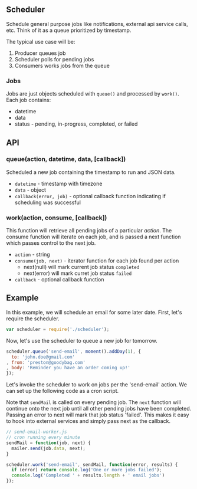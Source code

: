 Scheduler
--------

Schedule general purpose jobs like notifications,
external api service calls, etc. Think of it as a
queue prioritized by timestamp.

The typical use case will be:

1. Producer queues job
2. Scheduler polls for pending jobs
3. Consumers works jobs from the queue

### Jobs

Jobs are just objects scheduled with `queue()` and processed by `work()`. Each
job contains:
* datetime
* data
* status - pending, in-progress, completed, or failed

API
----

### queue(action, datetime, data, [callback])

Scheduled a new job containing the timestamp to run and JSON data.

* `datetime` - timestamp with timezone
* `data` - object
* `callback(error, job)` - optional callback function indicating
if scheduling was successful


### work(action, consume, [callback])

This function will retrieve all pending jobs of a particular _action_.
The consume function will iterate on each job, and is passed a next function
which passes control to the next job.

* `action` - string
* `consume(job, next)` - iterator function for each job found per action
  * next(null) will mark current job status `completed`
  * next(error) will mark curret job status `failed`
* `callback` - optional callback function

Example
--------

In this example, we will schedule an email for some later date. First, let's
require the scheduler.

```javascript
var scheduler = require('./scheduler');
```

Now, let's use the scheduler to queue a new job for tomorrow.

```javascript
scheduler.queue('send-email', moment().addDay(1), {
  to: 'john.doe@gmail.com'
, from: 'preston@goodybag.com'
, body: 'Reminder you have an order coming up!'
});
```

Let's invoke the scheduler to work on jobs per the 'send-email' action. We can
set up the following code as a cron script.

Note that `sendMail` is called on every pending job. The `next` function
will continue onto the next job until all other pending jobs have
been completed. Passing an error to next will mark that job status
'failed'. This makes it easy to hook into external services and
simply pass next as the callback.

```javascript
// send-email-worker.js
// cron running every minute
sendMail = function(job, next) {
  mailer.send(job.data, next);
}

scheduler.work('send-email', sendMail, function(error, results) {
  if (error) return console.log('One or more jobs failed');
  console.log('Completed ' + results.length + ' email jobs')
});
```
